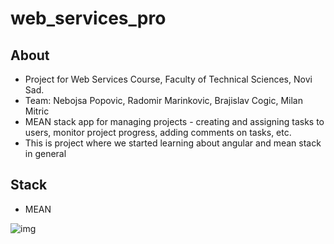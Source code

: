 # web_services_pro

## About
- Project for Web Services Course, Faculty of Technical Sciences, Novi Sad.
- Team: Nebojsa Popovic, Radomir Marinkovic, Brajislav Cogic, Milan Mitric
- MEAN stack app for managing projects - creating and assigning tasks to users, monitor project progress, adding comments on tasks, etc.
- This is project where we started learning about angular and mean stack in general

## Stack
- MEAN

![img](http://i.imgur.com/GiwYIuO.jpg)




